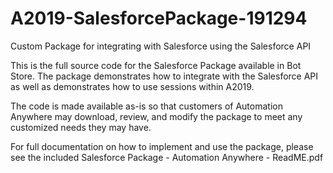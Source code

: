 # A2019-SalesforcePackage-191294
Custom Package for integrating with Salesforce using the Salesforce API

This is the full source code for the Salesforce Package available in Bot Store. The package demonstrates how to integrate with the Salesforce API as well as demonstrates how to use sessions within A2019.

The code is made available as-is so that customers of Automation Anywhere may download, review, and modify the package to meet any customized needs they may have.

For full documentation on how to implement and use the package, please see the included Salesforce Package - Automation Anywhere - ReadME.pdf
